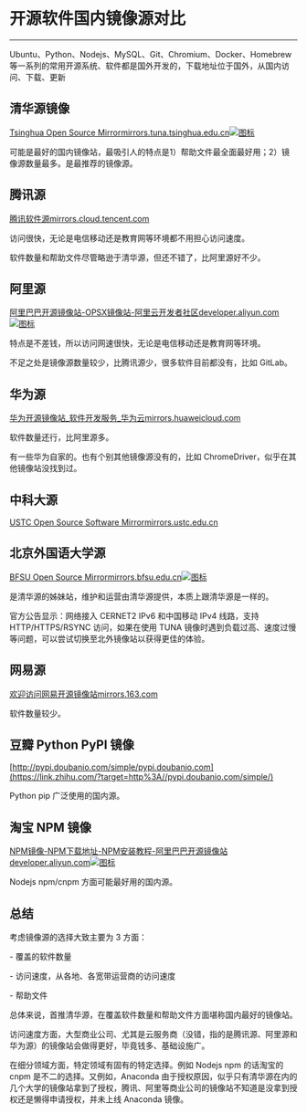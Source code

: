 # 开源软件国内镜像源对比

------

Ubuntu、Python、Nodejs、MySQL、Git、Chromium、Docker、Homebrew 等一系列的常用开源系统、软件都是国外开发的，下载地址位于国外，从国内访问、下载、更新

## 清华源镜像

[Tsinghua Open Source Mirrormirrors.tuna.tsinghua.edu.cn![图标](https://pic2.zhimg.com/v2-22b1ca2db10aa9b49fd1e815a45ab431_180x120.jpg)](https://link.zhihu.com/?target=https%3A//mirrors.tuna.tsinghua.edu.cn/)

可能是最好的国内镜像站，最吸引人的特点是1）帮助文件最全面最好用；2）镜像源数量最多。是最推荐的镜像源。



## 腾讯源

[腾讯软件源mirrors.cloud.tencent.com](https://link.zhihu.com/?target=https%3A//mirrors.cloud.tencent.com/)

访问很快，无论是电信移动还是教育网等环境都不用担心访问速度。

软件数量和帮助文件尽管略逊于清华源，但还不错了，比阿里源好不少。



## 阿里源

[阿里巴巴开源镜像站-OPSX镜像站-阿里云开发者社区developer.aliyun.com![图标](https://pic3.zhimg.com/v2-58bb8c3e6976d67b1cf1d15fb8be7efa_ipico.jpg)](https://link.zhihu.com/?target=https%3A//developer.aliyun.com/mirror/)

特点是不差钱，所以访问网速很快，无论是电信移动还是教育网等环境。

不足之处是镜像源数量较少，比腾讯源少，很多软件目前都没有，比如 GitLab。



## 华为源

[华为开源镜像站_软件开发服务_华为云mirrors.huaweicloud.com](https://link.zhihu.com/?target=https%3A//mirrors.huaweicloud.com/)



软件数量还行，比阿里源多。

有一些华为自家的。也有个别其他镜像源没有的，比如 ChromeDriver，似乎在其他镜像站没找到过。



## 中科大源

[USTC Open Source Software Mirrormirrors.ustc.edu.cn](https://link.zhihu.com/?target=http%3A//mirrors.ustc.edu.cn/)



## 北京外国语大学源

[BFSU Open Source Mirrormirrors.bfsu.edu.cn![图标](https://pic2.zhimg.com/v2-22b1ca2db10aa9b49fd1e815a45ab431_180x120.jpg)](https://link.zhihu.com/?target=https%3A//mirrors.bfsu.edu.cn/)

是清华源的姊妹站，维护和运营由清华源提供，本质上跟清华源是一样的。

官方公告显示：网络接入 CERNET2 IPv6 和中国移动 IPv4 线路，支持 HTTP/HTTPS/RSYNC 访问，如果在使用 TUNA 镜像时遇到负载过高、速度过慢等问题，可以尝试切换至北外镜像站以获得更佳的体验。



## 网易源

[欢迎访问网易开源镜像站mirrors.163.com](https://link.zhihu.com/?target=http%3A//mirrors.163.com/)

软件数量较少。



## 豆瓣 Python PyPI 镜像

[http://pypi.doubanio.com/simple/pypi.doubanio.com](https://link.zhihu.com/?target=http%3A//pypi.doubanio.com/simple/)

Python pip 广泛使用的国内源。



## 淘宝 NPM 镜像

[NPM镜像-NPM下载地址-NPM安装教程-阿里巴巴开源镜像站developer.aliyun.com![图标](https://pic3.zhimg.com/v2-58bb8c3e6976d67b1cf1d15fb8be7efa_ipico.jpg)](https://link.zhihu.com/?target=https%3A//developer.aliyun.com/mirror/NPM)

Nodejs npm/cnpm 方面可能最好用的国内源。

## 总结

考虑镜像源的选择大致主要为 3 方面：

\- 覆盖的软件数量

\- 访问速度，从各地、各宽带运营商的访问速度

\- 帮助文件

总体来说，首推清华源，在覆盖软件数量和帮助文件方面堪称国内最好的镜像站。

访问速度方面，大型商业公司、尤其是云服务商（没错，指的是腾讯源、阿里源和华为源）的镜像站会做得更好，毕竟钱多、基础设施广。

在细分领域方面，特定领域有固有的特定选择。例如 Nodejs npm 的话淘宝的 cnpm 是不二的选择。又例如，Anaconda 由于授权原因，似乎只有清华源在内的几个大学的镜像站拿到了授权，腾讯、阿里等商业公司的镜像站不知道是没拿到授权还是懒得申请授权，并未上线 Anaconda 镜像。